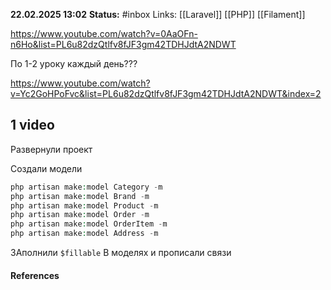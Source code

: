 
**22.02.2025 13:02**
**Status:** #inbox 
Links: [[Laravel]] [[PHP]] [[Filament]]


https://www.youtube.com/watch?v=0AaOFn-n6Ho&list=PL6u82dzQtlfv8fJF3gm42TDHJdtA2NDWT

По 1-2 уроку каждый день???

https://www.youtube.com/watch?v=Yc2GoHPoFvc&list=PL6u82dzQtlfv8fJF3gm42TDHJdtA2NDWT&index=2

## 1 video
Развернули проект

Создали модели
```php
php artisan make:model Category -m
php artisan make:model Brand -m
php artisan make:model Product -m
php artisan make:model Order -m
php artisan make:model OrderItem -m
php artisan make:model Address -m
```

ЗАполнили `$fillable` В моделях и прописали связи
 
#### References
 